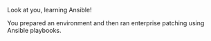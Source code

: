 Look at you, learning Ansible!

You prepared an environment and then ran enterprise patching using Ansible playbooks.